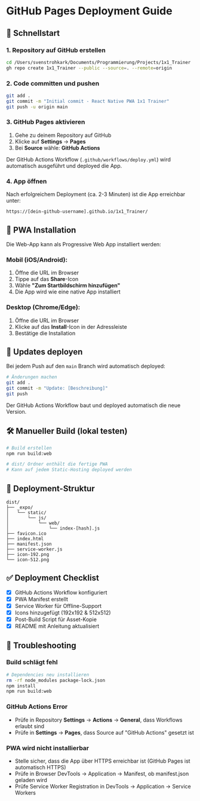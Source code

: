 # GitHub Pages Deployment Guide

## 🚀 Schnellstart

### 1. Repository auf GitHub erstellen

```bash
cd /Users/svenstrohkark/Documents/Programmierung/Projects/1x1_Trainer
gh repo create 1x1_Trainer --public --source=. --remote=origin
```

### 2. Code committen und pushen

```bash
git add .
git commit -m "Initial commit - React Native PWA 1x1 Trainer"
git push -u origin main
```

### 3. GitHub Pages aktivieren

1. Gehe zu deinem Repository auf GitHub
2. Klicke auf **Settings** → **Pages**
3. Bei **Source** wähle: **GitHub Actions**

Der GitHub Actions Workflow (`.github/workflows/deploy.yml`) wird automatisch ausgeführt und deployed die App.

### 4. App öffnen

Nach erfolgreichem Deployment (ca. 2-3 Minuten) ist die App erreichbar unter:

```
https://[dein-github-username].github.io/1x1_Trainer/
```

## 📱 PWA Installation

Die Web-App kann als Progressive Web App installiert werden:

### Mobil (iOS/Android):
1. Öffne die URL im Browser
2. Tippe auf das **Share**-Icon
3. Wähle **"Zum Startbildschirm hinzufügen"**
4. Die App wird wie eine native App installiert

### Desktop (Chrome/Edge):
1. Öffne die URL im Browser
2. Klicke auf das **Install**-Icon in der Adressleiste
3. Bestätige die Installation

## 🔄 Updates deployen

Bei jedem Push auf den `main` Branch wird automatisch deployed:

```bash
# Änderungen machen
git add .
git commit -m "Update: [Beschreibung]"
git push
```

Der GitHub Actions Workflow baut und deployed automatisch die neue Version.

## 🛠️ Manueller Build (lokal testen)

```bash
# Build erstellen
npm run build:web

# dist/ Ordner enthält die fertige PWA
# Kann auf jedem Static-Hosting deployed werden
```

## 📂 Deployment-Struktur

```
dist/
├── _expo/
│   └── static/
│       └── js/
│           └── web/
│               └── index-[hash].js
├── favicon.ico
├── index.html
├── manifest.json
├── service-worker.js
├── icon-192.png
└── icon-512.png
```

## ✅ Deployment Checklist

- [x] GitHub Actions Workflow konfiguriert
- [x] PWA Manifest erstellt
- [x] Service Worker für Offline-Support
- [x] Icons hinzugefügt (192x192 & 512x512)
- [x] Post-Build Script für Asset-Kopie
- [x] README mit Anleitung aktualisiert

## 🐛 Troubleshooting

### Build schlägt fehl
```bash
# Dependencies neu installieren
rm -rf node_modules package-lock.json
npm install
npm run build:web
```

### GitHub Actions Error
- Prüfe in Repository **Settings** → **Actions** → **General**, dass Workflows erlaubt sind
- Prüfe in **Settings** → **Pages**, dass Source auf "GitHub Actions" gesetzt ist

### PWA wird nicht installierbar
- Stelle sicher, dass die App über HTTPS erreichbar ist (GitHub Pages ist automatisch HTTPS)
- Prüfe in Browser DevTools → Application → Manifest, ob manifest.json geladen wird
- Prüfe Service Worker Registration in DevTools → Application → Service Workers
